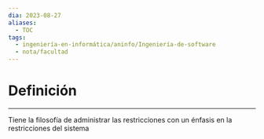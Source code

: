 ```yaml
---
dia: 2023-08-27
aliases:
  - TOC
tags:
  - ingeniería-en-informática/aninfo/Ingeniería-de-software
  - nota/facultad
---
```

# Definición
---
Tiene la filosofía de administrar las restricciones con un énfasis en la restricciones del sistema